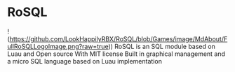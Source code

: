 # RoSQL 
!‌(https://github.com/LookHappilyRBX/RoSQL/blob/Games/image/MdAbout/FullRoSQLLogoImage.png?raw=true))
RoSQL is an SQL module based on Luau and Open source With MIT license
Built in graphical management and a micro SQL language based on Luau implementation

